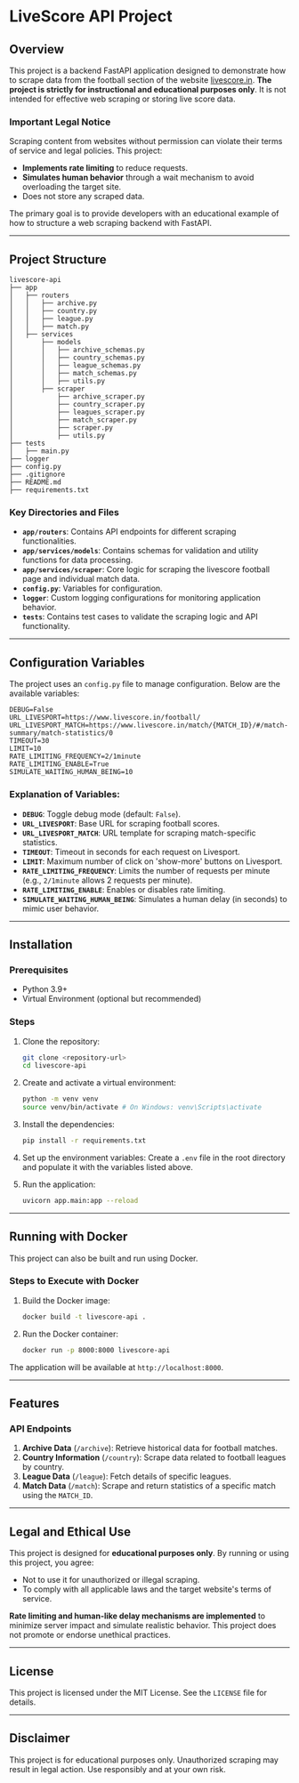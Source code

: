 # LiveScore API Project

## Overview
This project is a backend FastAPI application designed to demonstrate how to scrape data from the football section of the website [livescore.in](https://www.livescore.in/football/). **The project is strictly for instructional and educational purposes only**. It is not intended for effective web scraping or storing live score data.

### Important Legal Notice
Scraping content from websites without permission can violate their terms of service and legal policies. This project:
- **Implements rate limiting** to reduce requests.
- **Simulates human behavior** through a wait mechanism to avoid overloading the target site.
- Does not store any scraped data.

The primary goal is to provide developers with an educational example of how to structure a web scraping backend with FastAPI.

---

## Project Structure
```plaintext
livescore-api
├── app
│   ├── routers
│   │   ├── archive.py
│   │   ├── country.py
│   │   ├── league.py
│   │   ├── match.py
│   ├── services
│       ├── models
│       │   ├── archive_schemas.py
│       │   ├── country_schemas.py
│       │   ├── league_schemas.py
│       │   ├── match_schemas.py
│       │   ├── utils.py
│       ├── scraper
│           ├── archive_scraper.py
│           ├── country_scraper.py
│           ├── leagues_scraper.py
│           ├── match_scraper.py
│           ├── scraper.py
│           ├── utils.py
├── tests
│   ├── main.py
├── logger
├── config.py
├── .gitignore
├── README.md
├── requirements.txt
```

### Key Directories and Files
- **`app/routers`**: Contains API endpoints for different scraping functionalities.
- **`app/services/models`**: Contains schemas for validation and utility functions for data processing.
- **`app/services/scraper`**: Core logic for scraping the livescore football page and individual match data.
- **`config.py`**: Variables for configuration.
- **`logger`**: Custom logging configurations for monitoring application behavior.
- **`tests`**: Contains test cases to validate the scraping logic and API functionality.

---

## Configuration Variables
The project uses an `config.py` file to manage configuration. Below are the available variables:

```plaintext
DEBUG=False
URL_LIVESPORT=https://www.livescore.in/football/
URL_LIVESPORT_MATCH=https://www.livescore.in/match/{MATCH_ID}/#/match-summary/match-statistics/0
TIMEOUT=30
LIMIT=10
RATE_LIMITING_FREQUENCY=2/1minute
RATE_LIMITING_ENABLE=True
SIMULATE_WAITING_HUMAN_BEING=10
```

### Explanation of Variables:
- **`DEBUG`**: Toggle debug mode (default: `False`).
- **`URL_LIVESPORT`**: Base URL for scraping football scores.
- **`URL_LIVESPORT_MATCH`**: URL template for scraping match-specific statistics.
- **`TIMEOUT`**: Timeout in seconds for each request on Livesport.
- **`LIMIT`**: Maximum number of click on 'show-more' buttons on Livesport.
- **`RATE_LIMITING_FREQUENCY`**: Limits the number of requests per minute (e.g., `2/1minute` allows 2 requests per minute).
- **`RATE_LIMITING_ENABLE`**: Enables or disables rate limiting.
- **`SIMULATE_WAITING_HUMAN_BEING`**: Simulates a human delay (in seconds) to mimic user behavior.

---

## Installation
### Prerequisites
- Python 3.9+
- Virtual Environment (optional but recommended)

### Steps
1. Clone the repository:
   ```bash
   git clone <repository-url>
   cd livescore-api
   ```
2. Create and activate a virtual environment:
   ```bash
   python -m venv venv
   source venv/bin/activate # On Windows: venv\Scripts\activate
   ```
3. Install the dependencies:
   ```bash
   pip install -r requirements.txt
   ```
4. Set up the environment variables:
   Create a `.env` file in the root directory and populate it with the variables listed above.

5. Run the application:
   ```bash
   uvicorn app.main:app --reload
   ```
   
---

## Running with Docker
This project can also be built and run using Docker.

### Steps to Execute with Docker
1. Build the Docker image:
   ```bash
   docker build -t livescore-api .
   ```
2. Run the Docker container:
   ```bash
   docker run -p 8000:8000 livescore-api
   ```

The application will be available at `http://localhost:8000`.

---

## Features
### API Endpoints
1. **Archive Data** (`/archive`): Retrieve historical data for football matches.
2. **Country Information** (`/country`): Scrape data related to football leagues by country.
3. **League Data** (`/league`): Fetch details of specific leagues.
4. **Match Data** (`/match`): Scrape and return statistics of a specific match using the `MATCH_ID`.

---

## Legal and Ethical Use
This project is designed for **educational purposes only**. By running or using this project, you agree:
- Not to use it for unauthorized or illegal scraping.
- To comply with all applicable laws and the target website's terms of service.

**Rate limiting and human-like delay mechanisms are implemented** to minimize server impact and simulate realistic behavior. This project does not promote or endorse unethical practices.


---

## License
This project is licensed under the MIT License. See the `LICENSE` file for details.

---

## Disclaimer
This project is for educational purposes only. Unauthorized scraping may result in legal action. Use responsibly and at your own risk.